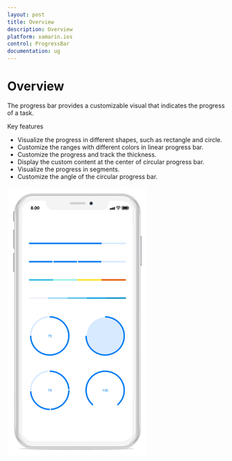 ```yaml
---
layout: post
title: Overview
description: Overview
platform: xamarin.ios
control: ProgressBar
documentation: ug
---
```


# Overview

The progress bar provides a customizable visual that indicates the progress of a task.

Key features

* Visualize the progress in different shapes, such as rectangle and circle.
* Customize the ranges with different colors in linear progress bar.
* Customize the progress and track the thickness.
* Display the custom content at the center of circular progress bar.
* Visualize the progress in segments.
* Customize the angle of the circular progress bar.


![](overview_images/overview.png)
